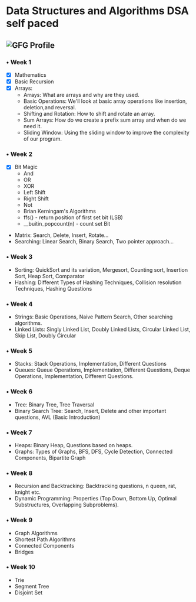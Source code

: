 # Data Structures and Algorithms DSA self paced

##  ![GFG Profile](https://auth.geeksforgeeks.org/user/tusharnikam/practice/)

### • Week 1
  - [x] Mathematics
  - [x] Basic Recursion
  - [x] Arrays: 
      - Arrays: What are arrays and why are they used.
      - Basic Operations: We'll look at basic array operations like insertion, deletion,and reversal.
      - Shifting and Rotation: How to shift and rotate an array.
      - Sum Arrays: How do we create a prefix sum array and when do we need it.
      - Sliding Window: Using the sliding window to improve the complexity of our program.

### • Week 2
  - [x] Bit Magic
      - And
      - OR
      - XOR
      - Left Shift
      - Right Shift
      - Not
      - Brian Kerningam's Algorithms 
      - ffs()  - return position of first set bit (LSB)
      - __buitin_popcount(n) - count set Bit 
  - Matrix: Search, Delete, Insert, Rotate...
  - Searching: Linear Search, Binary Search, Two pointer approach…

### • Week 3
  - Sorting: QuickSort and its variation, Mergesort, Counting sort, Insertion Sort, Heap Sort, Comparator
  - Hashing: Different Types of Hashing Techniques, Collision resolution Techniques, Hashing Questions

### • Week 4
  - Strings: Basic Operations, Naive Pattern Search, Other searching algorithms.
  - Linked Lists: Singly Linked List, Doubly Linked Lists, Circular Linked List, Skip List, Doubly Circular

### • Week 5
  - Stacks: Stack Operations, Implementation, Different Questions
  - Queues: Queue Operations, Implementation, Different Questions, Deque Operations, Implementation, Different Questions.

### • Week 6
  - Tree: Binary Tree, Tree Traversal
  - Binary Search Tree: Search, Insert, Delete and other important questions, AVL (Basic Introduction)

### • Week 7
  - Heaps: Binary Heap, Questions based on heaps.
  - Graphs: Types of Graphs, BFS, DFS, Cycle Detection, Connected Components, Bipartite Graph

### • Week 8
  - Recursion and Backtracking: Backtracking questions, n queen, rat, knight etc.
  - Dynamic Programming: Properties (Top Down, Bottom Up, Optimal Substructures, Overlapping Subproblems).

### • Week 9
  - Graph Algorithms
  - Shortest Path Algorithms
  - Connected Components
  - Bridges

### • Week 10
  - Trie
  - Segment Tree
  - Disjoint Set

